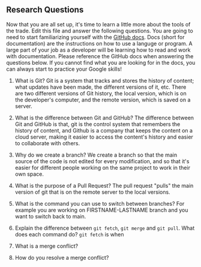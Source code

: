 ## Research Questions 

Now that you are all set up, it's time to learn a little more about the tools of the trade. Edit this file and answer the following questions. You are going to need to start familiarizing yourself with the [GitHub docs](https://docs.github.com/en). Docs (short for documentation) are the instructions on how to use a languge or program. A large part of your job as a developer will be learning how to read and work with documentation. Please reference the GitHub docs when answering the questions below. If you cannot find what you are looking for in the docs, you can always start to practice your Google skills!

1. What is Git? 
    Git is a system that tracks and stores the history of content; what updates have been made, the different versions of it, etc. There are two different versions of Git history, the local version, which is on the developer's computer, and the remote version, which is saved on a server.
2. What is the difference between Git and GitHub?
    The difference between Git and GitHub is that, git is the control system that remembers the history of content, and Github is a company that keeps the content on a cloud server, making it easier to access the content's history and easier to collaborate with others.
3. Why do we create a branch? 
    We create a branch so that the main source of the code is not edited for every modification, and so that it's easier for different people working on the same project to work in their own space.
4. What is the purpose of a Pull Request?
    The pull request "pulls" the main version of git that is on the remote server to the local versions.
5. What is the command you can use to switch between branches? For example you are working on FIRSTNAME-LASTNAME branch and you want to switch back to main.

6. Explain the difference between `git fetch`, `git merge` and `git pull`. What does each command do?
    `git fetch` is when 
7. What is a merge conflict?
8. How do you resolve a merge conflict?
